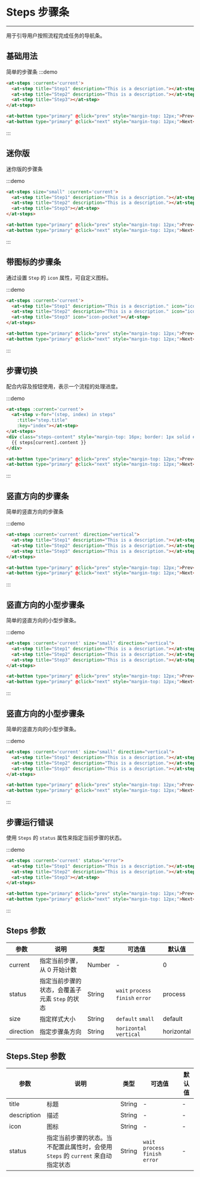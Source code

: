 
# Steps 步骤条

---

用于引导用户按照流程完成任务的导航条。

## 基础用法

简单的步骤条
:::demo
```html
<at-steps :current='current'>
  <at-step title="Step1" description="This is a description."></at-step>
  <at-step title="Step2" description="This is a description."></at-step>
  <at-step title="Step3"></at-step>
</at-steps>

<at-button type="primary" @click="prev" style="margin-top: 12px;">Prev</at-button>
<at-button type="primary" @click="next" style="margin-top: 12px;">Next</at-button>
```
:::

## 迷你版

迷你版的步骤条

:::demo
```html
<at-steps size="small" :current='current'>
  <at-step title="Step1" description="This is a description."></at-step>
  <at-step title="Step2" description="This is a description."></at-step>
  <at-step title="Step3"></at-step>
</at-steps>

<at-button type="primary" @click="prev" style="margin-top: 12px;">Prev</at-button>
<at-button type="primary" @click="next" style="margin-top: 12px;">Next</at-button>
```
:::

## 带图标的步骤条

通过设置 `Step` 的 `icon` 属性，可自定义图标。

:::demo
```html
<at-steps :current='current'>
  <at-step title="Step1" description="This is a description." icon="icon-user"></at-step>
  <at-step title="Step2" description="This is a description." icon="icon-airplay"></at-step>
  <at-step title="Step3" icon="icon-pocket"></at-step>
</at-steps>

<at-button type="primary" @click="prev" style="margin-top: 12px;">Prev</at-button>
<at-button type="primary" @click="next" style="margin-top: 12px;">Next</at-button>
```
:::

## 步骤切换

配合内容及按钮使用，表示一个流程的处理进度。

:::demo
```html
<at-steps :current='current'>
  <at-step v-for="(step, index) in steps"
    :title="step.title"
    :key="index"></at-step>
</at-steps>
<div class="steps-content" style="margin-top: 16px; border: 1px solid #e9e9e9; border-radius: 6px;background-color: #fafafa; min-height: 200px; text-align: center; padding-top:80px;">
  {{ steps[current].content }}
</div>

<at-button type="primary" @click="prev" style="margin-top: 12px;">Prev</at-button>
<at-button type="primary" @click="next" style="margin-top: 12px;">Next</at-button>
```
:::

## 竖直方向的步骤条

简单的竖直方向的步骤条

:::demo
```html
<at-steps :current='current' direction="vertical">
  <at-step title="Step1" description="This is a description."></at-step>
  <at-step title="Step2" description="This is a description."></at-step>
  <at-step title="Step3" description="This is a description."></at-step>
</at-steps>

<at-button type="primary" @click="prev" style="margin-top: 12px;">Prev</at-button>
<at-button type="primary" @click="next" style="margin-top: 12px;">Next</at-button>
```
:::

## 竖直方向的小型步骤条

简单的竖直方向的小型步骤条。

:::demo
```html
<at-steps :current='current' size="small" direction="vertical">
  <at-step title="Step1" description="This is a description."></at-step>
  <at-step title="Step2" description="This is a description."></at-step>
  <at-step title="Step3" description="This is a description."></at-step>
</at-steps>

<at-button type="primary" @click="prev" style="margin-top: 12px;">Prev</at-button>
<at-button type="primary" @click="next" style="margin-top: 12px;">Next</at-button>
```
:::

## 竖直方向的小型步骤条

简单的竖直方向的小型步骤条。

:::demo
```html
<at-steps :current='current' size="small" direction="vertical">
  <at-step title="Step1" description="This is a description."></at-step>
  <at-step title="Step2" description="This is a description."></at-step>
  <at-step title="Step3" description="This is a description."></at-step>
</at-steps>

<at-button type="primary" @click="prev" style="margin-top: 12px;">Prev</at-button>
<at-button type="primary" @click="next" style="margin-top: 12px;">Next</at-button>
```
:::

## 步骤运行错误

使用 `Steps` 的 `status`  属性来指定当前步骤的状态。

:::demo
```html
<at-steps :current='current' status="error">
  <at-step title="Step1" description="This is a description."></at-step>
  <at-step title="Step2" description="This is a description."></at-step>
  <at-step title="Step3"></at-step>
</at-steps>

<at-button type="primary" @click="prev" style="margin-top: 12px;">Prev</at-button>
<at-button type="primary" @click="next" style="margin-top: 12px;">Next</at-button>
```
:::

## Steps 参数
| 参数      | 说明          | 类型      | 可选值                           | 默认值  |
|---------- |-------------- |---------- |--------------------------------  |-------- |
| current | 指定当前步骤，从 0 开始计数 | Number | - | 0 |
| status | 指定当前步骤的状态，会覆盖子元素 `Step` 的状态 | String | `wait` `process` `finish` `error` | process |
| size | 指定样式大小 | String | `default` `small` | default |
| direction | 指定步骤条方向 | String | `horizontal` `vertical` | horizontal |


## Steps.Step 参数
| 参数      | 说明          | 类型      | 可选值                           | 默认值  |
|---------- |-------------- |---------- |--------------------------------  |-------- |
| title | 标题 | String | - | - |
| description | 描述 | String | - | - |
| icon | 图标 | String | - | - |
| status | 指定当前步骤的状态。当不配置此属性时，会使用 `Steps` 的 `current` 来自动指定状态 | String | `wait` `process` `finish` `error` | - |

<script>
  export default {
    data() {
      return {
        current: 0,
        steps: [{
          title: 'First',
          content: 'First-content'
        }, {
          title: 'Second',
          content: 'Second-content'
        }, {
          title: 'Last',
          content: 'Last-content'
        }]
      }
    },

    methods: {
      prev () {
        if (this.current-- <= 0)
          this.current = 0
      },
      next () {
        if (this.current++ >= 2)
          this.current = 2
      }
    }
  }
</script>
